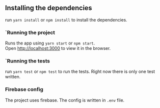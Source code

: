 ## Installing the dependencies

run `yarn install` or `npm install` to install the dependencies.

### `Running the project

Runs the app using `yarn start` or `npm start`.<br />
Open [http://localhost:3000](http://localhost:3000) to view it in the browser.

### `Running the tests

run `yarn test` or `npm test` to run the tests. Right now there is only one test written.

### Firebase config

The project uses firebase. The config is written in `.env` file.

